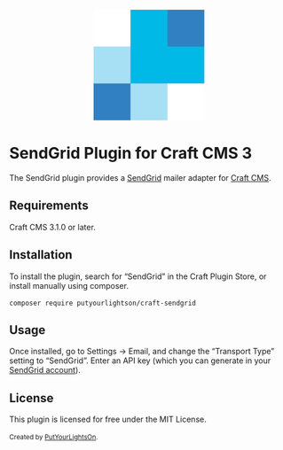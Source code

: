 <p align="center"><img width="200" src="src/icon.svg"></p>

# SendGrid Plugin for Craft CMS 3

The SendGrid plugin provides a [SendGrid](https://sendgrid.com/) mailer adapter for [Craft CMS](https://craftcms.com/).

## Requirements

Craft CMS 3.1.0 or later.

## Installation

To install the plugin, search for “SendGrid” in the Craft Plugin Store, or install manually using composer.

```
composer require putyourlightson/craft-sendgrid
```

## Usage

Once installed, go to Settings → Email, and change the “Transport Type” setting to “SendGrid”. Enter an API key (which you can generate in your [SendGrid account](https://app.sendgrid.com/settings/api_keys)).

## License

This plugin is licensed for free under the MIT License.

<small>Created by [PutYourLightsOn](https://putyourlightson.com/).</small>
